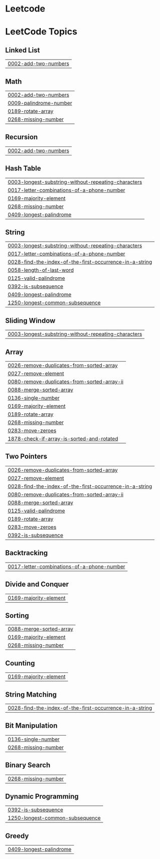 # Leetcode

<!---LeetCode Topics Start-->
# LeetCode Topics
## Linked List
|  |
| ------- |
| [0002-add-two-numbers](https://github.com/vyshnavi-999/Leetcode/tree/master/0002-add-two-numbers) |
## Math
|  |
| ------- |
| [0002-add-two-numbers](https://github.com/vyshnavi-999/Leetcode/tree/master/0002-add-two-numbers) |
| [0009-palindrome-number](https://github.com/vyshnavi-999/Leetcode/tree/master/0009-palindrome-number) |
| [0189-rotate-array](https://github.com/vyshnavi-999/Leetcode/tree/master/0189-rotate-array) |
| [0268-missing-number](https://github.com/vyshnavi-999/Leetcode/tree/master/0268-missing-number) |
## Recursion
|  |
| ------- |
| [0002-add-two-numbers](https://github.com/vyshnavi-999/Leetcode/tree/master/0002-add-two-numbers) |
## Hash Table
|  |
| ------- |
| [0003-longest-substring-without-repeating-characters](https://github.com/vyshnavi-999/Leetcode/tree/master/0003-longest-substring-without-repeating-characters) |
| [0017-letter-combinations-of-a-phone-number](https://github.com/vyshnavi-999/Leetcode/tree/master/0017-letter-combinations-of-a-phone-number) |
| [0169-majority-element](https://github.com/vyshnavi-999/Leetcode/tree/master/0169-majority-element) |
| [0268-missing-number](https://github.com/vyshnavi-999/Leetcode/tree/master/0268-missing-number) |
| [0409-longest-palindrome](https://github.com/vyshnavi-999/Leetcode/tree/master/0409-longest-palindrome) |
## String
|  |
| ------- |
| [0003-longest-substring-without-repeating-characters](https://github.com/vyshnavi-999/Leetcode/tree/master/0003-longest-substring-without-repeating-characters) |
| [0017-letter-combinations-of-a-phone-number](https://github.com/vyshnavi-999/Leetcode/tree/master/0017-letter-combinations-of-a-phone-number) |
| [0028-find-the-index-of-the-first-occurrence-in-a-string](https://github.com/vyshnavi-999/Leetcode/tree/master/0028-find-the-index-of-the-first-occurrence-in-a-string) |
| [0058-length-of-last-word](https://github.com/vyshnavi-999/Leetcode/tree/master/0058-length-of-last-word) |
| [0125-valid-palindrome](https://github.com/vyshnavi-999/Leetcode/tree/master/0125-valid-palindrome) |
| [0392-is-subsequence](https://github.com/vyshnavi-999/Leetcode/tree/master/0392-is-subsequence) |
| [0409-longest-palindrome](https://github.com/vyshnavi-999/Leetcode/tree/master/0409-longest-palindrome) |
| [1250-longest-common-subsequence](https://github.com/vyshnavi-999/Leetcode/tree/master/1250-longest-common-subsequence) |
## Sliding Window
|  |
| ------- |
| [0003-longest-substring-without-repeating-characters](https://github.com/vyshnavi-999/Leetcode/tree/master/0003-longest-substring-without-repeating-characters) |
## Array
|  |
| ------- |
| [0026-remove-duplicates-from-sorted-array](https://github.com/vyshnavi-999/Leetcode/tree/master/0026-remove-duplicates-from-sorted-array) |
| [0027-remove-element](https://github.com/vyshnavi-999/Leetcode/tree/master/0027-remove-element) |
| [0080-remove-duplicates-from-sorted-array-ii](https://github.com/vyshnavi-999/Leetcode/tree/master/0080-remove-duplicates-from-sorted-array-ii) |
| [0088-merge-sorted-array](https://github.com/vyshnavi-999/Leetcode/tree/master/0088-merge-sorted-array) |
| [0136-single-number](https://github.com/vyshnavi-999/Leetcode/tree/master/0136-single-number) |
| [0169-majority-element](https://github.com/vyshnavi-999/Leetcode/tree/master/0169-majority-element) |
| [0189-rotate-array](https://github.com/vyshnavi-999/Leetcode/tree/master/0189-rotate-array) |
| [0268-missing-number](https://github.com/vyshnavi-999/Leetcode/tree/master/0268-missing-number) |
| [0283-move-zeroes](https://github.com/vyshnavi-999/Leetcode/tree/master/0283-move-zeroes) |
| [1878-check-if-array-is-sorted-and-rotated](https://github.com/vyshnavi-999/Leetcode/tree/master/1878-check-if-array-is-sorted-and-rotated) |
## Two Pointers
|  |
| ------- |
| [0026-remove-duplicates-from-sorted-array](https://github.com/vyshnavi-999/Leetcode/tree/master/0026-remove-duplicates-from-sorted-array) |
| [0027-remove-element](https://github.com/vyshnavi-999/Leetcode/tree/master/0027-remove-element) |
| [0028-find-the-index-of-the-first-occurrence-in-a-string](https://github.com/vyshnavi-999/Leetcode/tree/master/0028-find-the-index-of-the-first-occurrence-in-a-string) |
| [0080-remove-duplicates-from-sorted-array-ii](https://github.com/vyshnavi-999/Leetcode/tree/master/0080-remove-duplicates-from-sorted-array-ii) |
| [0088-merge-sorted-array](https://github.com/vyshnavi-999/Leetcode/tree/master/0088-merge-sorted-array) |
| [0125-valid-palindrome](https://github.com/vyshnavi-999/Leetcode/tree/master/0125-valid-palindrome) |
| [0189-rotate-array](https://github.com/vyshnavi-999/Leetcode/tree/master/0189-rotate-array) |
| [0283-move-zeroes](https://github.com/vyshnavi-999/Leetcode/tree/master/0283-move-zeroes) |
| [0392-is-subsequence](https://github.com/vyshnavi-999/Leetcode/tree/master/0392-is-subsequence) |
## Backtracking
|  |
| ------- |
| [0017-letter-combinations-of-a-phone-number](https://github.com/vyshnavi-999/Leetcode/tree/master/0017-letter-combinations-of-a-phone-number) |
## Divide and Conquer
|  |
| ------- |
| [0169-majority-element](https://github.com/vyshnavi-999/Leetcode/tree/master/0169-majority-element) |
## Sorting
|  |
| ------- |
| [0088-merge-sorted-array](https://github.com/vyshnavi-999/Leetcode/tree/master/0088-merge-sorted-array) |
| [0169-majority-element](https://github.com/vyshnavi-999/Leetcode/tree/master/0169-majority-element) |
| [0268-missing-number](https://github.com/vyshnavi-999/Leetcode/tree/master/0268-missing-number) |
## Counting
|  |
| ------- |
| [0169-majority-element](https://github.com/vyshnavi-999/Leetcode/tree/master/0169-majority-element) |
## String Matching
|  |
| ------- |
| [0028-find-the-index-of-the-first-occurrence-in-a-string](https://github.com/vyshnavi-999/Leetcode/tree/master/0028-find-the-index-of-the-first-occurrence-in-a-string) |
## Bit Manipulation
|  |
| ------- |
| [0136-single-number](https://github.com/vyshnavi-999/Leetcode/tree/master/0136-single-number) |
| [0268-missing-number](https://github.com/vyshnavi-999/Leetcode/tree/master/0268-missing-number) |
## Binary Search
|  |
| ------- |
| [0268-missing-number](https://github.com/vyshnavi-999/Leetcode/tree/master/0268-missing-number) |
## Dynamic Programming
|  |
| ------- |
| [0392-is-subsequence](https://github.com/vyshnavi-999/Leetcode/tree/master/0392-is-subsequence) |
| [1250-longest-common-subsequence](https://github.com/vyshnavi-999/Leetcode/tree/master/1250-longest-common-subsequence) |
## Greedy
|  |
| ------- |
| [0409-longest-palindrome](https://github.com/vyshnavi-999/Leetcode/tree/master/0409-longest-palindrome) |
<!---LeetCode Topics End-->